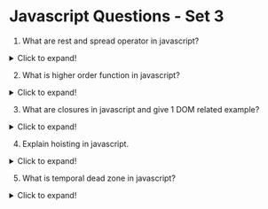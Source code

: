 # Javascript Questions - Set 3

1. What are rest and spread operator in javascript?

<details>
  <summary>Click to expand!</summary>

Rest and spread operator are two important features in JavaScript that allow you to work with arrays and objects in a more concise and readable way.

The rest operator allows you to take an array or an object as an argument and use it in a function call.

The spread operator allows you to expand an array or an object into individual elements.

Here's an example of using the rest and spread operator in JavaScript:

```javascript
function sum(...numbers) {
  return numbers.reduce((total, number) => total + number, 0);
}

console.log(sum(1, 2, 3, 4, 5)); // Output: 15

//spread operator
const arr1 = [1, 2, 3];
const arr2 = [4, 5];

const arr3 = [...arr1, ...arr2];
console.log(arr3); // Output: [1, 2, 3, 4, 5]
```

In this example, the `sum` function takes an array of numbers as an argument using the rest operator.
The spread operator is used to expand the array into individual elements, which are then passed to the `reduce` function.

</details>

2. What is higher order function in javascript?

<details>
  <summary>Click to expand!</summary>

Higher order functions are functions that take other functions as arguments or return functions as results. They are a powerful tool in JavaScript that allow you to write more flexible and reusable code.

Here's an example of a higher order function in JavaScript:

```javascript
function applyTwice(func, arg) {
  return func(func(arg));
}

console.log(applyTwice(Math.sqrt, 16)); // Output: 4
```

</details>

3. What are closures in javascript and give 1 DOM related example?
<details>
<summary>Click to expand!</summary>

Closures are functions that have access to variables from their outer scope, even after the outer function has finished executing.

Here's an example of a closure in JavaScript:

```javascript
function outerFunction() {
  const outerVariable = "I am an outer variable";

  function innerFunction() {
    console.log(outerVariable); // Output: I am an outer variable
  }

  return innerFunction;
}

const closure = outerFunction();
closure(); // Output: I am an outer variable
```

In this example, the `outerFunction` function defines a variable `outerVariable` and a function `innerFunction` that has access to `outerVariable`. The `innerFunction` returns the `outerFunction` function, which allows it to be called later.

One DOM related example of a closure is the `addEventListener` method. The `addEventListener` method allows you to attach event listeners to elements in the DOM. The event listener function has access to the element's properties and methods, even after the element has been removed from the DOM.

Here's an example of using the `addEventListener` method with a closure:

```javascript
const button = document.getElementById("myButton");

function handleClick() {
  console.log("Button clicked");
}

button.addEventListener("click", handleClick);
```

In this example, the `handleClick` function is defined inside the `addEventListener` method. The `handleClick` function has access to the `button` element, even after the `button` element has been removed from the DOM.

</details>

4. Explain hoisting in javascript.

<details>
  <summary>Click to expand!</summary>

Hoisting is a JavaScript feature that allows you to use variables and functions before they are declared. This means that you can use variables and functions before they are defined in your code. Hoisting is done by the JavaScript engine, which moves the declaration of variables and functions to the top of their `scope`.

Here's an example of hoisting in JavaScript:

```javascript
divideByTen(100);

function divideByTen(x) {
  console.log(x / 10);
}
```

In this example, the `divideByTen` function is called with the argument `100`. The `divideByTen` function is defined after the call to `divideByTen`, so the function is hoisted to the top of the scope. This means that the `divideByTen` function is available to be called before it is defined.

</details>

5. What is temporal dead zone in javascript?

<details>
  <summary>Click to expand!</summary>

Temporal dead zone is a concept in JS related to let and const declarations. Variables with let or const declarations are hoisted to the top of their scope, but they are not immediately available in the code. This means that you can use a variable before it is declared, but the value of the variable will be undefined until it is assigned a value.

Here's an example of a temporal dead zone in JavaScript:

```javascript
console.log(x); // Output: ReferenceError: x is not defined

let x = 5;

console.log(x); // Output: 5
```

In this example, the variable `x` is declared with the `let` keyword.

</details>
